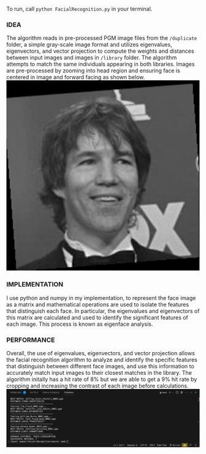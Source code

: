 To run, call ```python FacialRecognition.py``` in your terminal.

### IDEA 
The algorithm reads in pre-processed PGM image files from the `/duplicate` folder, a simple gray-scale image format and utilizes eigenvalues, eigenvectors, and vector projection to compute the weights and distances between input images and images in `/library` folder. The algorithm attempts to match the same individuals appearing in both libraries.
Images are pre-processed by zooming into head region and ensuring face is centered in image and forward facing as shown below.
![preprocessImage](./ss.png)

### IMPLEMENTATION
I use python and numpy in my implementation, to represent the face image as a matrix and mathematical operations are used to isolate the features that distinguish each face. In particular, the eigenvalues and eigenvectors of this matrix are calculated and used to identify the significant features of each image. This process is known as eigenface analysis.

### PERFORMANCE
Overall, the use of eigenvalues, eigenvectors, and vector projection allows the facial recognition algorithm to analyze and identify the specific features that distinguish between different face images, and use this information to accurately match input images to their closest matches in the library. The algorithm initally has a hit rate of 8% but we are able to get a 9% hit rate by cropping and increasing the contrast of each image before calculations.
![resultImage](./resultss.png)
